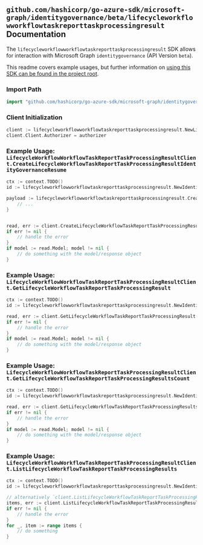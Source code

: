 
## `github.com/hashicorp/go-azure-sdk/microsoft-graph/identitygovernance/beta/lifecycleworkflowworkflowtaskreporttaskprocessingresult` Documentation

The `lifecycleworkflowworkflowtaskreporttaskprocessingresult` SDK allows for interaction with Microsoft Graph `identitygovernance` (API Version `beta`).

This readme covers example usages, but further information on [using this SDK can be found in the project root](https://github.com/hashicorp/go-azure-sdk/tree/main/docs).

### Import Path

```go
import "github.com/hashicorp/go-azure-sdk/microsoft-graph/identitygovernance/beta/lifecycleworkflowworkflowtaskreporttaskprocessingresult"
```


### Client Initialization

```go
client := lifecycleworkflowworkflowtaskreporttaskprocessingresult.NewLifecycleWorkflowWorkflowTaskReportTaskProcessingResultClientWithBaseURI("https://graph.microsoft.com")
client.Client.Authorizer = authorizer
```


### Example Usage: `LifecycleWorkflowWorkflowTaskReportTaskProcessingResultClient.CreateLifecycleWorkflowTaskReportTaskProcessingResultIdentityGovernanceResume`

```go
ctx := context.TODO()
id := lifecycleworkflowworkflowtaskreporttaskprocessingresult.NewIdentityGovernanceLifecycleWorkflowWorkflowIdTaskReportIdTaskProcessingResultID("workflowId", "taskReportId", "taskProcessingResultId")

payload := lifecycleworkflowworkflowtaskreporttaskprocessingresult.CreateLifecycleWorkflowTaskReportTaskProcessingResultIdentityGovernanceResumeRequest{
	// ...
}


read, err := client.CreateLifecycleWorkflowTaskReportTaskProcessingResultIdentityGovernanceResume(ctx, id, payload, lifecycleworkflowworkflowtaskreporttaskprocessingresult.DefaultCreateLifecycleWorkflowTaskReportTaskProcessingResultIdentityGovernanceResumeOperationOptions())
if err != nil {
	// handle the error
}
if model := read.Model; model != nil {
	// do something with the model/response object
}
```


### Example Usage: `LifecycleWorkflowWorkflowTaskReportTaskProcessingResultClient.GetLifecycleWorkflowTaskReportTaskProcessingResult`

```go
ctx := context.TODO()
id := lifecycleworkflowworkflowtaskreporttaskprocessingresult.NewIdentityGovernanceLifecycleWorkflowWorkflowIdTaskReportIdTaskProcessingResultID("workflowId", "taskReportId", "taskProcessingResultId")

read, err := client.GetLifecycleWorkflowTaskReportTaskProcessingResult(ctx, id, lifecycleworkflowworkflowtaskreporttaskprocessingresult.DefaultGetLifecycleWorkflowTaskReportTaskProcessingResultOperationOptions())
if err != nil {
	// handle the error
}
if model := read.Model; model != nil {
	// do something with the model/response object
}
```


### Example Usage: `LifecycleWorkflowWorkflowTaskReportTaskProcessingResultClient.GetLifecycleWorkflowTaskReportTaskProcessingResultsCount`

```go
ctx := context.TODO()
id := lifecycleworkflowworkflowtaskreporttaskprocessingresult.NewIdentityGovernanceLifecycleWorkflowWorkflowIdTaskReportID("workflowId", "taskReportId")

read, err := client.GetLifecycleWorkflowTaskReportTaskProcessingResultsCount(ctx, id, lifecycleworkflowworkflowtaskreporttaskprocessingresult.DefaultGetLifecycleWorkflowTaskReportTaskProcessingResultsCountOperationOptions())
if err != nil {
	// handle the error
}
if model := read.Model; model != nil {
	// do something with the model/response object
}
```


### Example Usage: `LifecycleWorkflowWorkflowTaskReportTaskProcessingResultClient.ListLifecycleWorkflowTaskReportTaskProcessingResults`

```go
ctx := context.TODO()
id := lifecycleworkflowworkflowtaskreporttaskprocessingresult.NewIdentityGovernanceLifecycleWorkflowWorkflowIdTaskReportID("workflowId", "taskReportId")

// alternatively `client.ListLifecycleWorkflowTaskReportTaskProcessingResults(ctx, id, lifecycleworkflowworkflowtaskreporttaskprocessingresult.DefaultListLifecycleWorkflowTaskReportTaskProcessingResultsOperationOptions())` can be used to do batched pagination
items, err := client.ListLifecycleWorkflowTaskReportTaskProcessingResultsComplete(ctx, id, lifecycleworkflowworkflowtaskreporttaskprocessingresult.DefaultListLifecycleWorkflowTaskReportTaskProcessingResultsOperationOptions())
if err != nil {
	// handle the error
}
for _, item := range items {
	// do something
}
```
